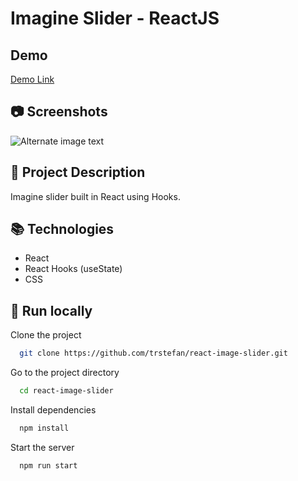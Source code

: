 # Imagine Slider - ReactJS
## Demo

[Demo Link](https://trstefan.github.io/react-image-slider/)

## 📷 Screenshots

![Alternate image text](https://i.ibb.co/K09dL0J/silder.gif)

## 📝 Project Description

Imagine slider built in React using Hooks. 

## 📚 Technologies

  - React
  - React Hooks (useState) 
  - CSS

## :running: Run locally

Clone the project

```bash
  git clone https://github.com/trstefan/react-image-slider.git
```

Go to the project directory

```bash
  cd react-image-slider
```

Install dependencies

```bash
  npm install
```

Start the server

```bash
  npm run start
```
